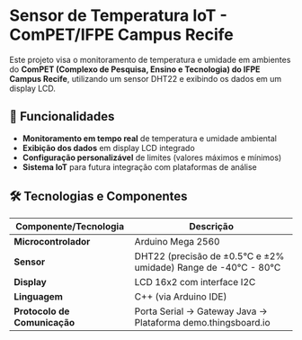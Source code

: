 # Sensor de Temperatura IoT - ComPET/IFPE Campus Recife

Este projeto visa o monitoramento de temperatura e umidade em ambientes do **ComPET (Complexo de Pesquisa, Ensino e Tecnologia) do IFPE Campus Recife**, utilizando um sensor DHT22 e exibindo os dados em um display LCD.

## 🚀 Funcionalidades
- **Monitoramento em tempo real** de temperatura e umidade ambiental  
- **Exibição dos dados** em display LCD integrado  
- **Configuração personalizável** de limites (valores máximos e mínimos)  
- **Sistema IoT** para futura integração com plataformas de análise  

## 🛠️ Tecnologias e Componentes
| Componente/Tecnologia       | Descrição                                                                 |
|-----------------------------|---------------------------------------------------------------------------|
| **Microcontrolador**        | Arduino Mega 2560                                                         |
| **Sensor**                  | DHT22 (precisão de ±0.5°C e ±2% umidade) Range de -40°C - 80°C            |
| **Display**                 | LCD 16x2 com interface I2C                                               |
| **Linguagem**               | C++ (via Arduino IDE)                                                    |
| **Protocolo de Comunicação**| Porta Serial -> Gateway Java -> Plataforma demo.thingsboard.io           |
